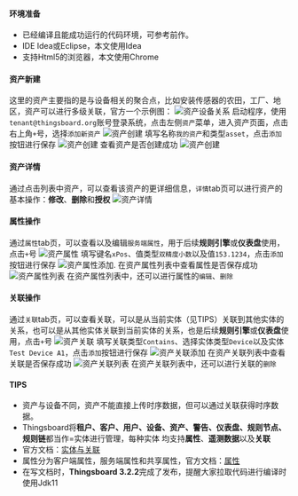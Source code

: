 #### 环境准备

- 已经编译且能成功运行的代码环境，可参考前作。
- IDE Idea或Eclipse，本文使用Idea
- 支持Html5的浏览器，本文使用Chrome



#### 资产新建

这里的资产主要指的是与设备相关的聚合点，比如安装传感器的农田，工厂、地区，资产可以进行多级关联，官方一个示例图：
![资产设备关系](../image/entities-and-relations.svg)
启动程序，使用`tenant@thingsboard.org`账号登录系统，点击左侧`资产`菜单，进入资产页面，点击右上角`+`号，选择`添加新资产`
![资产创建](../image/资产创建.png)
填写名称`我的资产`和类型`asset`，点击`添加`按钮进行保存
![资产创建](../image/资产保存.png)
查看资产是否创建成功
![资产创建](../image/资产列表.png)

#### 资产详情
通过点击列表中资产，可以查看该资产的更详细信息，`详情`tab页可以进行资产的基本操作：**修改**、**删除**和**授权**
![资产详情](../image/资产详情.png)

#### 属性操作
通过`属性`tab页，可以查看以及编辑`服务端属性`，用于后续**规则引擎**或**仪表盘**使用，点击`+`号
![资产属性](../image/资产属性.png)
填写键名`xPos`、值类型`双精度小数`以及值`153.1234`，点击`添加`按钮进行保存
![资产属性添加.](../image/资产属性添加.png)
在资产属性列表中查看属性是否保存成功
![资产属性列表](../image/资产属性列表.png)
在资产属性列表中，还可以进行属性的`编辑`、`删除`
#### 关联操作
通过`关联`tab页，可以查看关联，可以是从当前实体（见TIPS）关联到其他实体的关系，也可以是从其他实体关联到当前实体的关系，也是后续**规则引擎**或**仪表盘**使用，点击`+`号
![资产关联](../image/资产关联.png)
填写关联类型`Contains`、选择实体类型`Device`以及实体`Test Device A1`，点击`添加`按钮进行保存
![资产关联添加](../image/资产关联添加.png)
在资产关联列表中查看关联是否保存成功
![资产关联列表](../image/资产关联列表.png)
在资产关联列表中，还可以进行关联的`删除`

#### TIPS
- 资产与设备不同，资产不能直接上传时序数据，但可以通过关联获得时序数据。
- Thingsboard将**租户、客户、用户、设备、资产、警告、仪表盘、规则节点、规则链**都当作=实体进行管理，每种实体 均支持**属性**、**遥测数据**以及**关联**
- 官方文档：[实体与关联](https://thingsboard.io/docs/user-guide/entities-and-relations/)
- 属性分为客户端属性，服务端属性和共享属性，官方文档：[属性](https://thingsboard.io/docs/user-guide/attributes/)
- 在写文档时，**Thingsboard 3.2.2**完成了发布，提醒大家拉取代码进行编译时使用Jdk11
